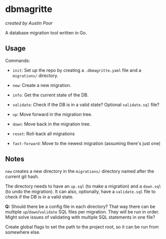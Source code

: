 # dbmagritte

_created by Austin Poor_

A database migration tool written in Go.

## Usage

Commands:
* `init`: Set up the repo by creating a `.dbmagritte.yaml` file and a `migrations/` directory.
* `new`: Create a new migration.
* `info`: Get the current state of the DB.
* `validate`: Check if the DB is in a valid state? Optional `validate.sql` file?

* `up`: Move forward in the migration tree.
* `down`: Move back in the migration tree.
* `reset`: Roll-back all migrations
* `fast-forward`: Move to the newest migration (assuming there's just one)

## Notes

`new` creates a new directory in the `migrations/` directory named after the current git hash.

The directory needs to have an `up.sql` (to make a migration) and a `down.sql` (to undo the migration). It can also, optionally, have a `validate.sql` file to check if the DB is in a valid state.

**Q:** Should there be a config file in each directory? That way there can be multiple `up`/`down`/`validate` SQL files per migration. They will be run in order. Might solve issues of validating with multiple SQL statements in one file?

Create global flags to set the path to the project root, so it can be run from somewhere else.
